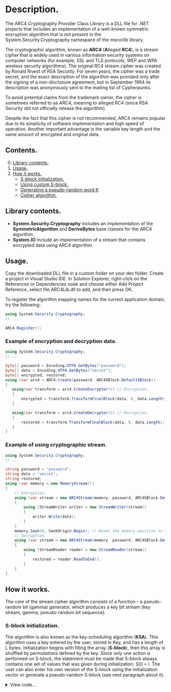 # Description.  
The ARC4 Cryptography Provider Class Library is a DLL file for .NET projects that includes an implementation of a well-known symmetric encryption algorithm that is not present in the System.Security.Cryptography namespace of the mscorlib library.

The cryptographic algorithm, known as **ARC4** (**A**lleged **RC4**), is a stream cipher that is widely used in various information security systems on computer networks (for example, SSL and TLS protocols, WEP and WPA wireless security algorithms).
The original RC4 stream cipher was created by Ronald Rivest of RSA Security. For seven years, the cipher was a trade secret, and the exact description of the algorithm was provided only after the signing of a non-disclosure agreement, but in September 1994 its description was anonymously sent to the mailing list of Cypherpunks.

To avoid potential claims from the trademark owner, the cipher is sometimes referred to as ARC4, meaning to alleged RC4 (since RSA Security did not officially release the algorithm).

Despite the fact that this cipher is not recommended, ARC4 remains popular due to its simplicity of software implementation and high speed of operation. Another important advantage is the variable key length and the same amount of encrypted and original data. 

## Contents.
0. [Library contents.](#library-contents)
1. [Usage.](#usage)
2. [How it works.](#how-it-works)
    - [S-block initialization.](#s-block-initialization)
    - [Using custom S-block.](#using-custom-s-block)
    - [Generating a pseudo-random word K](#generating-a-pseudo-random-word-k)
    - [Cipher algorithm.](#cipher-algorithm)

## Library contents.  

- **System.Security.Cryptography** includes an implementation of the **SymmetricAlgorithm** and **DeriveBytes** base classes for the ARC4 algorithm.
- **System.IO** include an implementation of a stream that contains encrypted data using ARC4 algorithm.

## Usage.  

Copy the downloaded DLL file in a custom folder on your dev folder. Create a project in Visual Studio IDE. In Solution Explorer, right-click on the References or Dependencies node and choose either Add Project Reference, select file ARC4Lib.dll to add, and then press OK.  

To register the algorithm mapping names for the current application domain, try the following:  

```csharp
using System.Security.Cryptography;
// ...

ARC4.Register();
```

### Example of encryption and decryption data.  

 ```csharp
using System.Security.Cryptography;
// ...

byte[] password = Encoding.UTF8.GetBytes("password");
byte[] data = Encoding.UTF8.GetBytes("secret");
byte[] encrypted, restored;
using (var arc4 = ARC4.Create(password, ARC4SBlock.DefaultSBlock))
{
    using(var transform = arc4.CreateEncryptor()) // Encryption.
    {
        encrypted = transform.TransformFinalBlock(data, 0, data.Length);
    }

    using(var transform = arc4.CreateDecryptor()) // Decryption.
    {
        restored = transform.TransformFinalBlock(data, 0, data.Length);
    }
}
```

### Example of using cryptographic stream.  

```csharp
using System.Security.Cryptography;
// ...

string password = "password";
string data = "secret";
string restored;
using (var memory = new MemoryStream())
{ 
    // Encryption.
    using (var stream = new ARC4Stream(memory, password, ARC4SBlock.DefaultSBlock))
    { 
        using (StreamWriter writer = new StreamWriter(stream))
        {
            writer.Write(data);
        }
    }
    memory.Seek(0, SeekOrigin.Begin); // Reset the memory position to start.
    // Decryption.
    using (var stream = new ARC4Stream(memory, password, ARC4SBlock.DefaultSBlock))
    {
        using (StreamReader reader = new StreamReader(stream))
        {
            restored = reader.ReadToEnd();
        }
    }
}
```

## How it works.  

The core of the stream cipher algorithm consists of a function - a pseudo-random bit (gamma) generator, which produces a key bit stream (key stream, gamma, pseudo-random bit sequence). 

### S-block initialization.  

The algorithm is also known as the key-scheduling algorithm (**KSA**). This algorithm uses a key entered by the user, stored in Key, and has a length of L bytes. Initialization begins with filling the array (**S-block**), then this array is shuffled by permutations defined by the key. Since only one action is performed on S-block, the statement must be made that S-block always contains one set of values that was given during initialization: S[i] = i. The user can also enter his own version of the S-block using the initialization vector or generate a pseudo-random S-block (see next paragraph about it).    

<details><summary>View code...</summary>

```csharp
byte[] sblock = new byte[256]; // The array contained S-block.
void CreateSBlock()
{
    for (int i = 0; i < 256; i++)
    {
        sblock[i] = (byte)i; // S-block initialization.
    }
}
void KeyScheduling() (byte[] key) // KSA
{
    int j = 0, l = key.Length;
    for (int i = 0; i < 256; i++)
    {
        j = (j + sblock[i] + key[i % l]) % 256;
        Swap(sblock, i, j); // See below for "Swap" implementation ↓
    }
}
```

</deatails>

### Using custom S-block.  

**Attention!** By default (in this implementation) the S-box is initialized with a pseudo-random byte array obtained using the linear congruent method (**LCR**) before being passed to PGRA. This does not quite correspond to the classical algorithm, when the S-block was initialized with a sequence from 0 to 255 (S[i] = i). If classic behavior is required, use **ARC4SBlock.DefaultSBlock** as an initialization vector. Otherwise, you should always keep the initialization vector to prevent corruption of the decrypted data, because the encrypted data will be different each time the engine is initialized.  

<details><summary>See LCR details...</summary>
    
The essence of LCR method is to calculate a sequence of random numbers X[i], setting  

X[i+1] = (A • X[i] + C) MOD M, where:

- **M** is the modulus, (a natural number M ≥ 2 relative to which it calculates the remainder of the division);
- **A** is the factor (0 ≤ A < M);
- **C** is the increment (0 ≤ C < M);
- **X[0]** is the initial value 0 ≤ X[0] < M;
- index **i** changes sequentially within 0 ≤ i < M.

Thus, LCR creates a sequence of M non-duplicate pseudo-random values only when:  

- the numbers **С** and **M** are coprime;
- **B** = A - 1 multiple of **P** for every prime **P** that divides **M**;
- **B** is a multiple of 4 if **M** is a multiple of 4.

For optimization in our case it is precalculated that:  

- X[i+1] = R ⊕ (A • X[i] + C) MOD M
- X[i] ∈ (0, 256),
- X[0] is random start value,
- M = 256,
- R ∈ (0, 256) is random constant for best randomization,
- A ∈ (9, 249) and A - 1 can be devided by 4,
- C ∈ (5, 251) and C is a prime number.  

The upper bound for the number of distinct S-blocks that can be obtained using the folowing method is about 200 million values.    

```csharp
byte[] _A = // An array of all values that A.
{
    0x09, 0x0D, 0x11, 0x15, 0x19, 0x1D, 0x21, 0x25,
    0x29, 0x2D, 0x31, 0x35, 0x39, 0x3D, 0x41, 0x45,
    0x49, 0x4D, 0x51, 0x55, 0x59, 0x5D, 0x61, 0x65,
    0x69, 0x6D, 0x71, 0x75, 0x79, 0x7D, 0x81, 0x85,
    0x89, 0x8D, 0x91, 0x95, 0x99, 0x9D, 0xA1, 0xA5,
    0xA9, 0xAD, 0xB1, 0xB5, 0xB9, 0xBD, 0xC1, 0xC5,
    0xC9, 0xCD, 0xD1, 0xD5, 0xD9, 0xDD, 0xE1, 0xE5,
    0xE9, 0xED, 0xF1, 0xF5, 0xF9
};
byte[] _C = // An array of all values that C.
{
    0x05, 0x07, 0x0B, 0x0D, 0x11, 0x13, 0x17, 0x1D,
    0x1F, 0x25, 0x29, 0x2B, 0x2F, 0x35, 0x3B, 0x3D,
    0x43, 0x47, 0x49, 0x4F, 0x53, 0x59, 0x61, 0x65,
    0x67, 0x6B, 0x6D, 0x71, 0x7F, 0x83, 0x89, 0x8B,
    0x95, 0x97, 0x9D, 0xA3, 0xA7, 0xAD, 0xB3, 0xB5,
    0xBF, 0xC1, 0xC5, 0xC7, 0xD3, 0xDF, 0xE3, 0xE5,
    0xE9, 0xEF, 0xF1, 0xFB
};
void CreateRandomSBlock()
{
    using (RNGCryptoServiceProvider rng = new RNGCryptoServiceProvider())
    {
        byte[] random = new byte[4];
        rng.GetBytes(random);
        int r = random[0];
        int x = random[1];
        int a = _A[random[2] % _A.Length];
        int c = _C[random[3] % _C.Length];
        int m = 256;
        for (int i = 0; i < m; i++)
        {
            sblock[i] = (byte) (r ^ (x = (a * x + c) % m));
        }
    }
}
```

</details>
                              
If you want to use your own S-block, it must be function **ValidBytes** tested. Tihs function checks that all 256 values should not be duplicated.  

<details><summary>View code...</summary>

```csharp
bool ValidBytes(byte[] bytes)
{
    if (bytes == null || bytes.Length != 256)
    {
        return false;
    }
    for (int i = 0; i < 256; i++)
    {
        for (int j = i + 1; j < 256; j++)
        {
            if (bytes[i] == bytes[j])
            {
                return false;
            }
        }
    }
    return true;
}
```

</details>
    
### Generating a pseudo-random word K.  
This part of the algorithm is called the pseudo-random generation algorithm (**PRGA**). The ARC4 keystream generator permutes the values stored in S-block. In one ARC4 cycle, one n-bit K word from the keystream is determined. In the future, the keyword will be added modulo two with the original text that the user wants to encrypt, and the encrypted text will be obtained.  

The **NextByte** function performs PRGA transformation and returns word K.  

<details><summary>View code...</summary>

```csharp
int x = 0, y = 0;
void Swap(byte[] array, int index1, int index2)
{
    byte b = array[index1];
    array[index1] = array[index2];
    array[index2] = b;
}
byte NextByte() // PRGA
{
    x = (x + 1) % 256;
    y = (y + sblock[x]) % 256;
    Swap(sblock, x, y);
    return sblock[(sblock[x] + sblock[y]) % 256];
}
```

</details>
    
### Cipher algorithm.  

#### Encryption.  

The function generates a sequence of bits K[i].
The bit sequence is then combined with the plaintext Mi by a modulo two (xor) operation. The result is a cipher code C[i]:  

- C[i] = M[i] ⊕ K[i].

#### Decryption.  

The key bitstream (keystream) Ki is re-created (regenerated).
The bitstream of the key is added with the cipher C[i] operation "XOR" (⊕). Due to the properties of the operation "XOR", the output is the original (unencrypted) text M[i]:  

- M[i] = C[i] ⊕ K[i] = ( M[i] ⊕ K[i] ) ⊕ K[i]  

The **Cipher** function performs symmetric encryption and decryption using the ARC4 algorithm.  

<details><summary>View code...</summary>

```csharp
void Cipher(byte[] buffer, int offset, int count)
{
    for (int i = offset; i < count; i++)
    {
        buffer[i] = unchecked((byte)(buffer[i] ^ NextByte()));
    }
}
```

</details>

________
[↑ Back to contents.](#contents)
